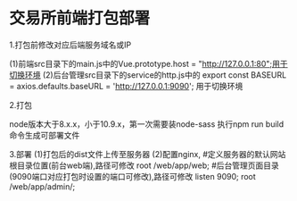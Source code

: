 # 交易所前端打包部署

1.打包前修改对应后端服务域名或IP

  (1)前端src目录下的main.js中的Vue.prototype.host = "http://127.0.0.1:80";用于切换环境
  (2)后台管理src目录下的service的http.js中的 export const BASEURL = axios.defaults.baseURL = 'http://127.0.0.1:9090'; 用于切换环境

2.打包

node版本大于8.x.x，小于10.9.x，第一次需要装node-sass
执行npm run build命令生成可部署文件

3.部署
  (1)打包后的dist文件上传至服务器
  (2)配置nginx,
        #定义服务器的默认网站根目录位置(前台web端),路径可修改
        root /web/app/web;
        #后台管理页面目录(9090端口对应打包时设置的端口可修改),路径可修改
        listen      9090;
        root /web/app/admin/;
